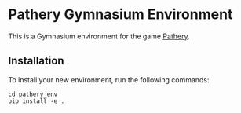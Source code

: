 # Pathery Gymnasium Environment

This is a Gymnasium environment for the game [Pathery](https://www.pathery.com/home).

## Installation

To install your new environment, run the following commands:

```{shell}
cd pathery_env
pip install -e .
```

